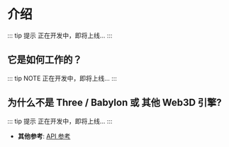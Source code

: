 # 介绍

::: tip 提示
正在开发中，即将上线...
:::

## 它是如何工作的？

::: tip NOTE
正在开发中，即将上线...
:::

## 为什么不是 Three / Babylon 或 其他 Web3D 引擎?

::: tip 提示
正在开发中，即将上线...
:::


- **其他参考**: [API 参考](/reference/)